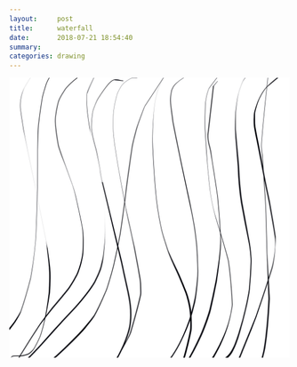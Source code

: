```yaml
---
layout:     post
title:      waterfall
date:       2018-07-21 18:54:40
summary:    
categories: drawing
---
```

![waterfall](/images/diary/waterfall.png ".")
